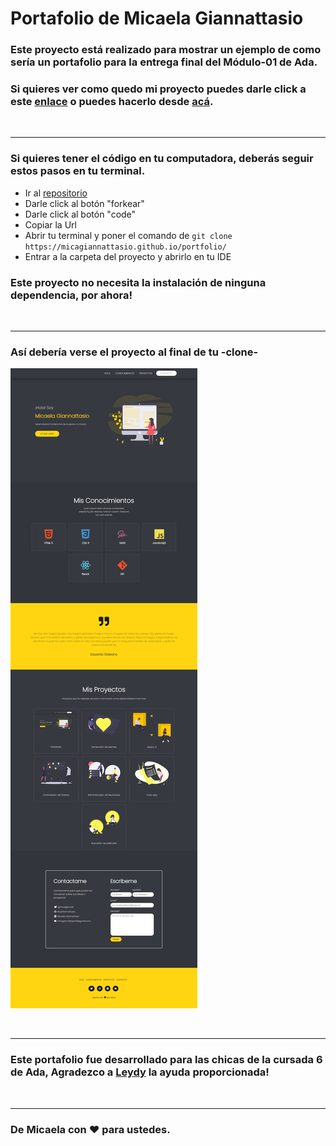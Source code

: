 # Portafolio de Micaela Giannattasio 

### Este proyecto está realizado para mostrar un ejemplo de como sería un portafolio para la entrega final del Módulo-01 de Ada.


### Si quieres ver como quedo mi proyecto puedes darle click a este [enlace](https://micagiannattasio.github.io/portfolio/) o puedes hacerlo desde [acá](https://brave-heisenberg-f5eafd.netlify.app).

<br>

***

### Si quieres tener el código en tu computadora, deberás seguir estos pasos en tu terminal.

  - Ir al [repositorio](https://micagiannattasio.github.io/portfolio/)
  - Darle click al botón "forkear"
  - Darle click al botón "code"
  - Copiar la Url
  - Abrir tu terminal y poner el comando de  ```git clone https://micagiannattasio.github.io/portfolio/```
  - Entrar a la carpeta del proyecto y abrirlo en tu IDE

### Este proyecto no necesita la instalación de ninguna dependencia, por ahora!

<br>

***
### Así debería verse el proyecto al final de tu -clone-

![imagen](./img/screencapture-portfolio.png)

<br>

***

### Este portafolio fue desarrollado para las chicas de la cursada 6 de Ada, Agradezco a [Leydy](url) la ayuda proporcionada!

<br>

***

### De Micaela con ❤ para ustedes. 